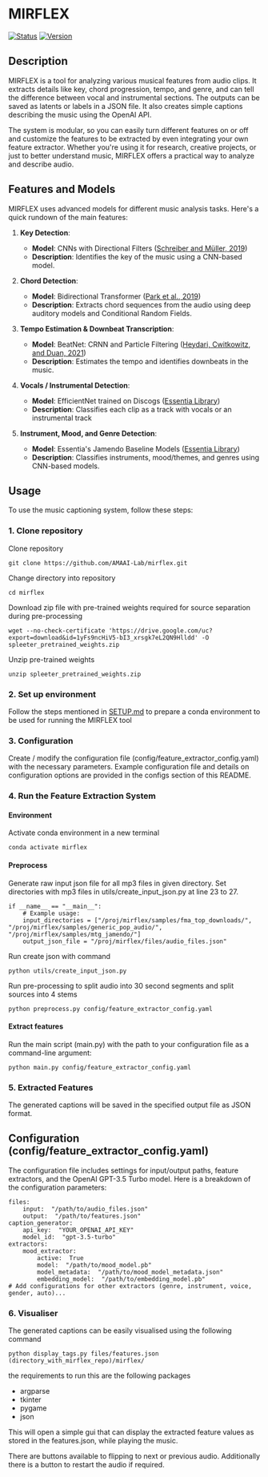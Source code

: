 # MIRFLEX

[![Status](https://img.shields.io/badge/status-stable-green.svg)](https://github.com/AMAAI-Lab/mirflex) [![Version](https://img.shields.io/badge/version-v1.0.0-blue.svg)](https://github.com/AMAAI-Lab/mirflex)

## Description

MIRFLEX is a tool for analyzing various musical features from audio clips. It extracts details like key, chord progression, tempo, and genre, and can tell the difference between vocal and instrumental sections. The outputs can be saved as latents or labels in a JSON file. It also creates simple captions describing the music using the OpenAI API.

The system is modular, so you can easily turn different features on or off and customize the features to be extracted by even integrating your own feature extractor. Whether you're using it for research, creative projects, or just to better understand music, MIRFLEX offers a practical way to analyze and describe audio.

## Features and Models

MIRFLEX uses advanced models for different music analysis tasks. Here's a quick rundown of the main features:

1. **Key Detection**: 
   - **Model**: CNNs with Directional Filters ([Schreiber and Müller, 2019](https://github.com/hendriks73/key-cnn))
   - **Description**: Identifies the key of the music using a CNN-based model.
   
2. **Chord Detection**:
   - **Model**: Bidirectional Transformer ([Park et al., 2019](https://github.com/jayg996/BTC-ISMIR19))
   - **Description**: Extracts chord sequences from the audio using deep auditory models and Conditional Random Fields.

3. **Tempo Estimation & Downbeat Transcription**:
   - **Model**: BeatNet: CRNN and Particle Filtering ([Heydari, Cwitkowitz, and Duan, 2021](https://github.com/mjhydri/BeatNet))
   - **Description**: Estimates the tempo and identifies downbeats in the music.

4. **Vocals / Instrumental Detection**:
   - **Model**: EfficientNet trained on Discogs ([Essentia Library](https://essentia.upf.edu))
   - **Description**: Classifies each clip as a track with vocals or an instrumental track

5. **Instrument, Mood, and Genre Detection**:
   - **Model**: Essentia's Jamendo Baseline Models ([Essentia Library](https://essentia.upf.edu))
   - **Description**: Classifies instruments, mood/themes, and genres using CNN-based models.

## Usage

To use the music captioning system, follow these steps:

### 1. Clone repository

Clone repository
```
git clone https://github.com/AMAAI-Lab/mirflex.git
```

Change directory into repository

```
cd mirflex
```

Download zip file with pre-trained weights required for source separation during pre-processing
```
wget --no-check-certificate 'https://drive.google.com/uc?export=download&id=1yFs9ncHiV5-bI3_xrsgk7eL2QN9Hlldd' -O spleeter_pretrained_weights.zip
```

Unzip pre-trained weights 
```
unzip spleeter_pretrained_weights.zip
```

### 2. Set up environment

Follow the steps mentioned in [SETUP.md](SETUP.md) to prepare a conda environment to be used for running the MIRFLEX tool

### 3. Configuration

Create / modify the configuration file (config/feature_extractor_config.yaml) with the necessary parameters. Example configuration file and details on configuration options are provided in the configs section of this README.

### 4. Run the Feature Extraction System

#### Environment

Activate conda environment in a new terminal
```
conda activate mirflex
```

#### Preprocess

Generate raw input json file for all mp3 files in given directory. Set directories with mp3 files in utils/create_input_json.py at line 23 to 27.

```
if __name__ == "__main__":
    # Example usage:
    input_directories = ["/proj/mirflex/samples/fma_top_downloads/", "/proj/mirflex/samples/generic_pop_audio/", "/proj/mirflex/samples/mtg_jamendo/"]
    output_json_file = "/proj/mirflex/files/audio_files.json"

```

Run create json with command

```
python utils/create_input_json.py
```

Run pre-processing to split audio into 30 second segments and split sources into 4 stems

```
python preprocess.py config/feature_extractor_config.yaml
```


#### Extract features

Run the main script (main.py) with the path to your configuration file as a command-line argument:

```
python main.py config/feature_extractor_config.yaml
```

### 5. Extracted Features

The generated captions will be saved in the specified output file as JSON format.

## Configuration (config/feature_extractor_config.yaml)

The configuration file includes settings for input/output paths, feature extractors, and the OpenAI GPT-3.5 Turbo model. Here is a breakdown of the configuration parameters:

    files:
	    input:  "/path/to/audio_files.json"
	    output:  "/path/to/features.json"
	caption_generator:
		api_key:  "YOUR_OPENAI_API_KEY"
		model_id:  "gpt-3.5-turbo"
	extractors:
		mood_extractor:
			active:  True
			model:  "/path/to/mood_model.pb"
			model_metadata:  "/path/to/mood_model_metadata.json"
			embedding_model:  "/path/to/embedding_model.pb"
	# Add configurations for other extractors (genre, instrument, voice, gender, auto)...


### 6. Visualiser

The generated captions can be easily visualised using the following command

```
python display_tags.py files/features.json (directory_with_mirflex_repo)/mirflex/
```

the requirements to run this are the following packages
- argparse
- tkinter
- pygame
- json

This will open a simple gui that can display the extracted feature values as stored in the features.json, while playing the music.

There are buttons available to flipping to next or previous audio. Additionally there is a button to restart the audio if required.